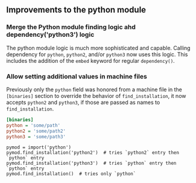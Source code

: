 ## Improvements to the python module

### Merge the Python module finding logic ahd dependency('python3') logic

The python module logic is much more sophisticated and capable. Calling
dependency for `python`, `python2`, and/or `python3` now uses this logic.
This includes the addition of the `embed` keyword for regular `dependency()`.

### Allow setting additional values in machine files

Previously only the `python` field was honored from a machine file in the
`[binaries]` section to override the behavior of `find_installation`, it now
accepts `python2` and `python3`, if those are passed as names to `find_installation`.

```ini
[binaries]
python = 'some/path'
python2 = 'some/path2'
python3 = 'some/path3'
```

```meson
pymod = import('python')
pymod.find_installation('python2')  # tries `python2` entry then `python` entry
pymod.find_installation('python3')  # tries `python` entry then `python` entry
pymod.find_installation()  # tries only `python`
```
